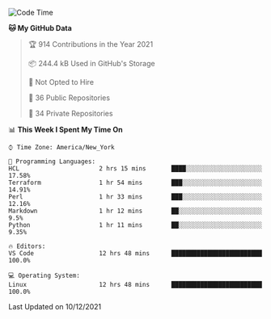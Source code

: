 <!--START_SECTION:waka-->
![Code Time](http://img.shields.io/badge/Code%20Time-34%20hrs%2052%20mins-blue)

**🐱 My GitHub Data** 

> 🏆 914 Contributions in the Year 2021
 > 
> 📦 244.4 kB Used in GitHub's Storage 
 > 
> 🚫 Not Opted to Hire
 > 
> 📜 36 Public Repositories 
 > 
> 🔑 34 Private Repositories  
 > 
📊 **This Week I Spent My Time On** 

```text
⌚︎ Time Zone: America/New_York

💬 Programming Languages: 
HCL                      2 hrs 15 mins       ████░░░░░░░░░░░░░░░░░░░░░   17.58% 
Terraform                1 hr 54 mins        ███░░░░░░░░░░░░░░░░░░░░░░   14.91% 
Perl                     1 hr 33 mins        ███░░░░░░░░░░░░░░░░░░░░░░   12.16% 
Markdown                 1 hr 12 mins        ██░░░░░░░░░░░░░░░░░░░░░░░   9.5% 
Python                   1 hr 11 mins        ██░░░░░░░░░░░░░░░░░░░░░░░   9.35%

🔥 Editors: 
VS Code                  12 hrs 48 mins      █████████████████████████   100.0%

💻 Operating System: 
Linux                    12 hrs 48 mins      █████████████████████████   100.0%

```


 Last Updated on 10/12/2021
<!--END_SECTION:waka-->
